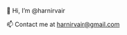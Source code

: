 👋 Hi, I’m @harnirvair
<!-- - 👀 I’m interested in doing coding and stuff...
- 🌱 I’m currently learning ...
- 💞️ I’m looking to collaborate on ...
--> 
📫 Contact me at harnirvair@gmail.com
<!---
harnirvair/harnirvair is a ✨ special ✨ repository because its `README.md` (this file) appears on your GitHub profile.
You can click the Preview link to take a look at your changes.
--->

